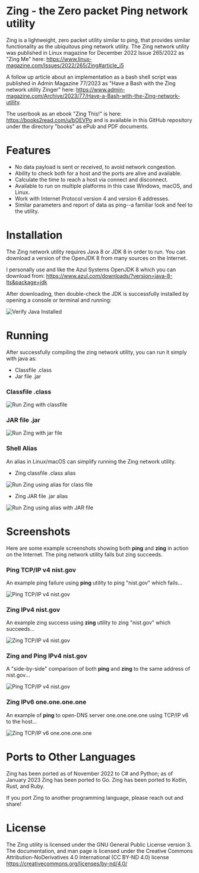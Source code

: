 # Zing - the Zero packet Ping network utility

Zing is a lightweight, zero packet utility similar to ping, that provides similar functionality as the ubiquitous ping network utility. The Zing network utility was published in Linux magazine for December 2022 Issue 265/2022 as "Zing Me" here: https://www.linux-magazine.com/Issues/2022/265/Zing#article_i5 

A follow up article about an implementation as a bash shell script was published in Admin Magazine 77/2023 as "Have a Bash with the Zing network utility Zinger" here: https://www.admin-magazine.com/Archive/2023/77/Have-a-Bash-with-the-Zing-network-utility. 

The userbook as an ebook "Zing This!" is here: https://books2read.com/u/bOEVPo and is available in this GitHub repository under the directory "books" as ePub and PDF documents. 

Features
========

* No data payload is sent or received, to avoid network congestion.
* Ability to check both for a host and the ports are alive and available.
* Calculate the time to reach a host via connect and disconnect.
* Available to run on multiple platforms in this case Windows, macOS, and Linux.
* Work with Internet Protocol version 4 and version 6 addresses.
* Similar parameters and report of data as ping--a familiar look and feel to the utility.

Installation
============

The Zing network utility requires Java 8 or JDK 8 in order to run. You can download a version of the 
OpenJDK 8 from many sources on the Internet. 

I personally use and like the Azul Systems OpenJDK 8 which you can download from: https://www.azul.com/downloads/?version=java-8-lts&package=jdk 

After downloading, then double-check the JDK is successfully installed by opening a console or terminal and running:

![Verify Java Installed](https://raw.github.com/wgilreath/zing/master//screenshot_java_install_runs.png?raw=true "Verify Java installed")

Running
=======

After successfully compiling the zing network utility, you can run it simply with java as:

* Classfile .class
* Jar file .jar

### Classfile .class


![Run Zing with classfile](https://raw.github.com/wgilreath/zing/master/screenshot_zing_run_java_classfile.png?raw=true "Run Zing with classfile")



### JAR file .jar


![Run Zing with jar file](https://raw.github.com/wgilreath/zing/master/screenshot_zing_run_java_jarfile.png?raw=true "Run Zing with jar file")



### Shell Alias

An alias in Linux/macOS can simplify running the Zing network utility. 


* Zing classfile .class alias


![Run Zing using alias for class file](https://raw.github.com/wgilreath/zing/master/screenshot_alias_class_zing_run.png?raw=true "Run Zing using alias for class file")


* Zing JAR file .jar alias


![Run Zing using alias with JAR file](https://raw.github.com/wgilreath/zing/master/screenshot_alias_jar_zing_run.png?raw=true "Run Zing using alias with JAR file")



Screenshots
===========

Here are some example screenshots showing both **ping** and **zing** in action on the Internet. The ping network utility fails but zing succeeds.

### Ping TCP/IP v4 nist.gov

An example ping failure using **ping** utility to ping "nist.gov" which fails...

![Ping TCP/IP v4 nist.gov](https://raw.github.com/wgilreath/zing/master/screenshot_ping_tcp4_nistgov.png?raw=true "Ping nist.gov")

### Zing IPv4 nist.gov

An example zing success using **zing** utility to zing "nist.gov" which succeeds...

![Zing TCP/IP v4 nist.gov](https://raw.github.com/wgilreath/zing/master/screenshot_zing_tcp4_nistgov.png?raw=true "Zing nist.gov")

### Zing and Ping IPv4 nist.gov

A "side-by-side" comparison of both **ping** and **zing** to the same address of nist.gov...

![Ping TCP/IP v4 nist.gov](https://raw.github.com/wgilreath/zing/master/screenshot_zing_ping_tcp4_nistgov.png?raw=true "Zing and ping nist.gov")

### Zing IPv6 one.one.one.one

An example of **ping** to open-DNS server one.one.one.one using TCP/IP v6 to the host...

![Zing TCP/IP v6 one.one.one.one](https://raw.github.com/wgilreath/zing/master/screenshot_zing_tcp6_oneoneoneone.png?raw=true "Zing one.one.one.one")

Ports to Other Languages
===============================

Zing has been ported as of November 2022 to C# and Python; as of January 2023 Zing has been ported to Go. Zing has been ported to Kotlin, Rust, and Ruby.

If you port Zing to another programming language, please reach out and share!

License
===============================

The Zing utility is licensed under the GNU General Public License version 3. The documentation, and man page is licensed under the Creative Commons Attribution-NoDerivatives 4.0 International (CC BY-ND 4.0) license https://creativecommons.org/licenses/by-nd/4.0/

